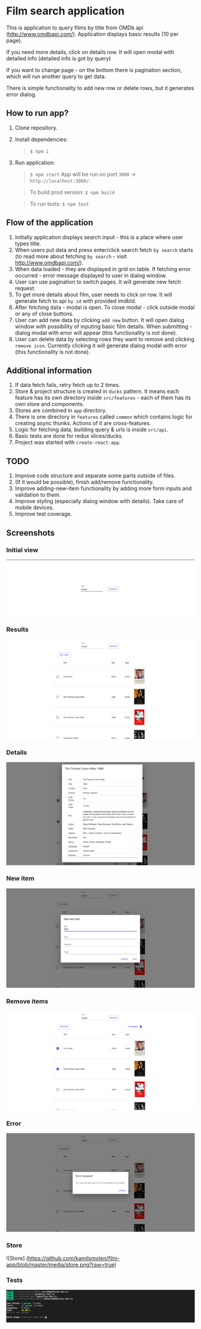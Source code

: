 # Film search application

This is application to query films by title from OMDb api (http://www.omdbapi.com/). Application displays basic results (10 per page).

If you need more details, click on details row. It will open modal with detailed info (detailed info is got by query)

If you want to change page - on the bottom there is pagination section, which will run another query to get data.

There is simple functionality to add new row or delete rows, but it generates error dialog.

## How to run app?

1. Clone repository.

2. Install dependencies:

   > `$ npm i`

3. Run application:

   > `$ npm start`
   > App will be run on port `3000` -> `http://localhost:3000/`.

   > To build prod version:
   > `$ npm build`

   > To run tests:
   > `$ npm test`

## Flow of the application

1. Initially application displays search input - this is a place where user types title.
2. When users put data and press enter/click search fetch `by search` starts (to read more about fetching `by search` - visit http://www.omdbapi.com/).
3. When data loaded - they are displayed in grid on table. If fetching error occurred - error message displayed to user in dialog window.
4. User can use pagination to switch pages. It will generate new fetch request.
5. To get more details about film, user needs to click on row. It will generate fetch to api `by id` with provided imdbId.
6. After fetching data - modal is open. To close modal - click outside modal or any of close buttons.
7. User can add new data by clicking `add new` button. It will open dialog window with possibility of inputing basic film details. When submitting - dialog modal with error will appear (this functionality is not done).
8. User can delete data by selecting rows they want to remove and clicking `remove icon`. Currently clicking it will generate dialog modal with error (this functionality is not done).

## Additional information

1. If data fetch fails, retry fetch up to 2 times.
2. Store & project structure is created in `ducks` pattern. It means each feature has its own directory inside `src/features` - each of them has its own store and components.
3. Stores are combined in `app` directory.
4. There is one directory in `features` called `common` which contains logic for creating async thunks. Actions of it are cross-features.
5. Logic for fetching data, building query & urls is inside `src/api`.
6. Basic tests are done for redux slices/ducks.
7. Project was started with `create-react-app`.

## TODO

1. Improve code structure and separate some parts outside of files.
2. (If it would be possible), finish add/remove functionality.
3. Improve adding-new-item functionality by adding more form inputs and validation to them.
4. Improve styling (especially dialog window with details). Take care of mobile devices.
5. Improve test coverage.

## Screenshots

### Initial view

![Initial view](https://github.com/kamilsmolen/film-app/blob/master/media/init.png?raw=true)

### Results

![Results](https://github.com/kamilsmolen/film-app/blob/master/media/results.png?raw=true)

### Details

![Details](https://github.com/kamilsmolen/film-app/blob/master/media/details.png?raw=true)

### New item

![New item](https://github.com/kamilsmolen/film-app/blob/master/media/newItem.png?raw=true)

### Remove items

![Remove items](https://github.com/kamilsmolen/film-app/blob/master/media/remove.png?raw=true)

### Error

![Error](https://github.com/kamilsmolen/film-app/blob/master/media/error.png?raw=true)

### Store

![Store] (https://github.com/kamilsmolen/film-app/blob/master/media/store.png?raw=true)

### Tests

![Tests](https://github.com/kamilsmolen/film-app/blob/master/media/tests.png?raw=true)
